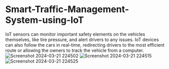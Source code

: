 # Smart-Traffic-Management-System-using-IoT
IoT sensors can monitor important safety elements on the vehicles themselves, like tire pressure, and alert drivers to any issues. IoT devices can also follow the cars in real-time, redirecting drivers to the most efficient route or allowing the owners to track the vehicle from a computer.
![Screenshot 2024-03-21 224502](https://github.com/Madhuri9493/Smart-Traffic-Management-System-using-IoT/assets/140004681/c22e3a48-7484-4178-83f6-ff9f59ad8eb3)
![Screenshot 2024-03-21 224515](https://github.com/Madhuri9493/Smart-Traffic-Management-System-using-IoT/assets/140004681/d076007e-170b-4434-b2e3-5273e0a9931d)
![Screenshot 2024-03-21 224525](https://github.com/Madhuri9493/Smart-Traffic-Management-System-using-IoT/assets/140004681/8ab79493-7fff-4d4a-8fa0-fabdc23a69b0)
